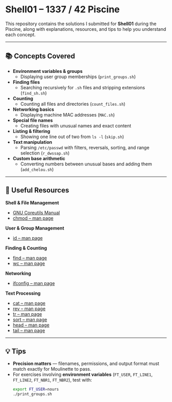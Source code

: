 # Shell01 – 1337 / 42 Piscine

This repository contains the solutions I submitted for **Shell01** during the Piscine, along with explanations, resources, and tips to help you understand each concept.

---

## 📚 Concepts Covered
- **Environment variables & groups**
  - Displaying user group memberships (`print_groups.sh`)
- **Finding files**
  - Searching recursively for `.sh` files and stripping extensions (`find_sh.sh`)
- **Counting**
  - Counting all files and directories (`count_files.sh`)
- **Networking basics**
  - Displaying machine MAC addresses (`MAC.sh`)
- **Special file names**
  - Creating files with unusual names and exact content
- **Listing & filtering**
  - Showing one line out of two from `ls -l` (`skip.sh`)
- **Text manipulation**
  - Parsing `/etc/passwd` with filters, reversals, sorting, and range selection (`r_dwssap.sh`)
- **Custom base arithmetic**
  - Converting numbers between unusual bases and adding them (`add_chelou.sh`)

---

## 🔗 Useful Resources

**Shell & File Management**  
- [GNU Coreutils Manual](https://www.gnu.org/software/coreutils/manual/)  
- [chmod – man page](https://man7.org/linux/man-pages/man1/chmod.1.html)  

**User & Group Management**  
- [id – man page](https://man7.org/linux/man-pages/man1/id.1.html)  

**Finding & Counting**  
- [find – man page](https://man7.org/linux/man-pages/man1/find.1.html)  
- [wc – man page](https://man7.org/linux/man-pages/man1/wc.1.html)  

**Networking**  
- [ifconfig – man page](https://man7.org/linux/man-pages/man8/ifconfig.8.html)  

**Text Processing**  
- [cat – man page](https://man7.org/linux/man-pages/man1/cat.1.html)  
- [rev – man page](https://man7.org/linux/man-pages/man1/rev.1.html)  
- [tr – man page](https://man7.org/linux/man-pages/man1/tr.1.html)  
- [sort – man page](https://man7.org/linux/man-pages/man1/sort.1.html)  
- [head – man page](https://man7.org/linux/man-pages/man1/head.1.html)  
- [tail – man page](https://man7.org/linux/man-pages/man1/tail.1.html)  

---

## 💡 Tips
- **Precision matters** — filenames, permissions, and output format must match exactly for Moulinette to pass.
- For exercises involving **environment variables** (`FT_USER`, `FT_LINE1`, `FT_LINE2`, `FT_NBR1`, `FT_NBR2`), test with:
  ```sh
  export FT_USER=nours
  ./print_groups.sh
